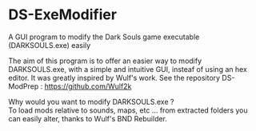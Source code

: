 # DS-ExeModifier
A GUI program to modify the Dark Souls game executable (DARKSOULS.exe) easily

The aim of this program is to offer an easier way to modify DARKSOULS.exe, with a simple and intuitive GUI, insteaf of using an hex editor. It was greatly inspired by Wulf's work. See the repository DS-ModPrep :
https://github.com/Wulf2k

Why would you want to modify DARKSOULS.exe ?  
To load mods relative to sounds, maps, etc ... from extracted folders you can easily alter, thanks to Wulf's BND Rebuilder.




